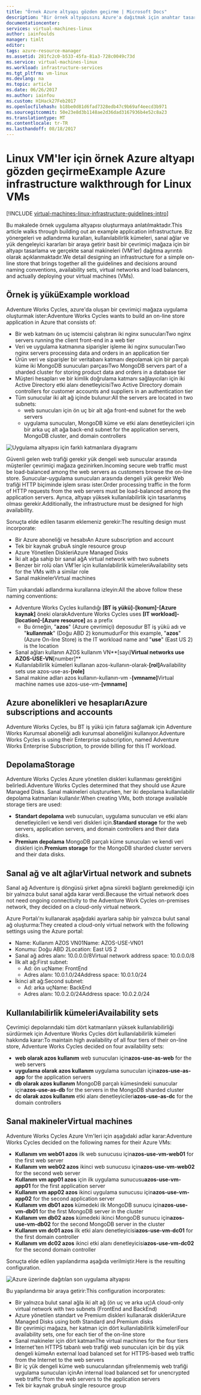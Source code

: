```yaml
---
title: "Örnek Azure altyapı gözden geçirme | Microsoft Docs"
description: "Bir örnek altyapısını Azure'a dağıtmak için anahtar tasarım ve uygulama yönergeleri hakkında bilgi edinin."
documentationcenter: 
services: virtual-machines-linux
author: iainfoulds
manager: timlt
editor: 
tags: azure-resource-manager
ms.assetid: 281fc2c0-b533-45fa-81a3-728c0049c73d
ms.service: virtual-machines-linux
ms.workload: infrastructure-services
ms.tgt_pltfrm: vm-linux
ms.devlang: na
ms.topic: article
ms.date: 06/26/2017
ms.author: iainfou
ms.custom: H1Hack27Feb2017
ms.openlocfilehash: b18be0d81d6fad7328edb47c9b69af4eecd3b971
ms.sourcegitcommit: 50e23e8d3b1148ae2d36dad3167936b4e52c8a23
ms.translationtype: MT
ms.contentlocale: tr-TR
ms.lasthandoff: 08/18/2017
---
```

# <a name="example-azure-infrastructure-walkthrough-for-linux-vms"></a><span data-ttu-id="6aead-103">Linux VM'ler için örnek Azure altyapı gözden geçirme</span><span class="sxs-lookup"><span data-stu-id="6aead-103">Example Azure infrastructure walkthrough for Linux VMs</span></span>

[!INCLUDE [virtual-machines-linux-infrastructure-guidelines-intro](../../../includes/virtual-machines-linux-infrastructure-guidelines-intro.md)]

<span data-ttu-id="6aead-104">Bu makalede örnek uygulama altyapısı oluşturmaya anlatılmaktadır.</span><span class="sxs-lookup"><span data-stu-id="6aead-104">This article walks through building out an example application infrastructure.</span></span> <span data-ttu-id="6aead-105">Biz yönergeleri ve adlandırma kuralları, kullanılabilirlik kümeleri, sanal ağlar ve yük dengeleyici kararları bir araya getirir basit bir çevrimiçi mağaza için bir altyapı tasarlama ve gerçekte sanal makineleri (VM'ler) dağıtma ayrıntılı olarak açıklanmaktadır.</span><span class="sxs-lookup"><span data-stu-id="6aead-105">We detail designing an infrastructure for a simple on-line store that brings together all the guidelines and decisions around naming conventions, availability sets, virtual networks and load balancers, and actually deploying your virtual machines (VMs).</span></span>

## <a name="example-workload"></a><span data-ttu-id="6aead-106">Örnek iş yükü</span><span class="sxs-lookup"><span data-stu-id="6aead-106">Example workload</span></span>
<span data-ttu-id="6aead-107">Adventure Works Cycles, azure'da oluşan bir çevrimiçi mağaza uygulama oluşturmak ister:</span><span class="sxs-lookup"><span data-stu-id="6aead-107">Adventure Works Cycles wants to build an on-line store application in Azure that consists of:</span></span>

* <span data-ttu-id="6aead-108">Bir web katmanı ön uç istemcisi çalıştıran iki nginx sunucuları</span><span class="sxs-lookup"><span data-stu-id="6aead-108">Two nginx servers running the client front-end in a web tier</span></span>
* <span data-ttu-id="6aead-109">Veri ve uygulama katmanına siparişler işleme iki nginx sunucuları</span><span class="sxs-lookup"><span data-stu-id="6aead-109">Two nginx servers processing data and orders in an application tier</span></span>
* <span data-ttu-id="6aead-110">Ürün veri ve siparişler bir veritabanı katmanı depolamak için bir parçalı küme iki MongoDB sunucuları parçası</span><span class="sxs-lookup"><span data-stu-id="6aead-110">Two MongoDB servers part of a sharded cluster for storing product data and orders in a database tier</span></span>
* <span data-ttu-id="6aead-111">Müşteri hesapları ve bir kimlik doğrulama katmanı sağlayıcıları için iki Active Directory etki alanı denetleyicisi</span><span class="sxs-lookup"><span data-stu-id="6aead-111">Two Active Directory domain controllers for customer accounts and suppliers in an authentication tier</span></span>
* <span data-ttu-id="6aead-112">Tüm sunucular iki alt ağ içinde bulunur:</span><span class="sxs-lookup"><span data-stu-id="6aead-112">All the servers are located in two subnets:</span></span>
  * <span data-ttu-id="6aead-113">web sunucuları için ön uç bir alt ağ</span><span class="sxs-lookup"><span data-stu-id="6aead-113">a front-end subnet for the web servers</span></span> 
  * <span data-ttu-id="6aead-114">uygulama sunucuları, MongoDB küme ve etki alanı denetleyicileri için bir arka uç alt ağ</span><span class="sxs-lookup"><span data-stu-id="6aead-114">a back-end subnet for the application servers, MongoDB cluster, and domain controllers</span></span>

![Uygulama altyapısı için farklı katmanlara diyagramı](./media/infrastructure-example/example-tiers.png)

<span data-ttu-id="6aead-116">Güvenli gelen web trafiği gerekir yük dengeli web sunucular arasında müşteriler çevrimiçi mağaza gezinirken.</span><span class="sxs-lookup"><span data-stu-id="6aead-116">Incoming secure web traffic must be load-balanced among the web servers as customers browse the on-line store.</span></span> <span data-ttu-id="6aead-117">Sunucular-uygulama sunucuları arasında dengeli yük gerekir Web trafiği HTTP biçiminde işlem sırası ister.</span><span class="sxs-lookup"><span data-stu-id="6aead-117">Order processing traffic in the form of HTTP requests from the web servers must be load-balanced among the application servers.</span></span> <span data-ttu-id="6aead-118">Ayrıca, altyapı yüksek kullanılabilirlik için tasarlanmış olması gerekir.</span><span class="sxs-lookup"><span data-stu-id="6aead-118">Additionally, the infrastructure must be designed for high availability.</span></span>

<span data-ttu-id="6aead-119">Sonuçta elde edilen tasarım eklemeniz gerekir:</span><span class="sxs-lookup"><span data-stu-id="6aead-119">The resulting design must incorporate:</span></span>

* <span data-ttu-id="6aead-120">Bir Azure aboneliği ve hesabı</span><span class="sxs-lookup"><span data-stu-id="6aead-120">An Azure subscription and account</span></span>
* <span data-ttu-id="6aead-121">Tek bir kaynak grubu</span><span class="sxs-lookup"><span data-stu-id="6aead-121">A single resource group</span></span>
* <span data-ttu-id="6aead-122">Azure Yönetilen Diskleri</span><span class="sxs-lookup"><span data-stu-id="6aead-122">Azure Managed Disks</span></span>
* <span data-ttu-id="6aead-123">İki alt ağa sahip bir sanal ağ</span><span class="sxs-lookup"><span data-stu-id="6aead-123">A virtual network with two subnets</span></span>
* <span data-ttu-id="6aead-124">Benzer bir rolü olan VM'ler için kullanılabilirlik kümeleri</span><span class="sxs-lookup"><span data-stu-id="6aead-124">Availability sets for the VMs with a similar role</span></span>
* <span data-ttu-id="6aead-125">Sanal makineler</span><span class="sxs-lookup"><span data-stu-id="6aead-125">Virtual machines</span></span>

<span data-ttu-id="6aead-126">Tüm yukarıdaki adlandırma kurallarına izleyin:</span><span class="sxs-lookup"><span data-stu-id="6aead-126">All the above follow these naming conventions:</span></span>

* <span data-ttu-id="6aead-127">Adventure Works Cycles kullandığı **[BT iş yükü]-[konum]-[Azure kaynak]** öneki olarak</span><span class="sxs-lookup"><span data-stu-id="6aead-127">Adventure Works Cycles uses **[IT workload]-[location]-[Azure resource]** as a prefix</span></span>
  * <span data-ttu-id="6aead-128">Bu örneğin, "**azos**" (Azure çevrimiçi) deposudur BT iş yükü adı ve "**kullanmak**" (Doğu ABD 2) konumudur</span><span class="sxs-lookup"><span data-stu-id="6aead-128">For this example, "**azos**" (Azure On-line Store) is the IT workload name and "**use**" (East US 2) is the location</span></span>
* <span data-ttu-id="6aead-129">Sanal ağları kullanın AZOS kullanım VN**[sayı]**</span><span class="sxs-lookup"><span data-stu-id="6aead-129">Virtual networks use AZOS-USE-VN**[number]**</span></span>
* <span data-ttu-id="6aead-130">Kullanılabilirlik kümeleri kullanan azos-kullanın-olarak-**[rol]**</span><span class="sxs-lookup"><span data-stu-id="6aead-130">Availability sets use azos-use-as-**[role]**</span></span>
* <span data-ttu-id="6aead-131">Sanal makine adları azos kullanın-kullanın-vm -**[vmname]**</span><span class="sxs-lookup"><span data-stu-id="6aead-131">Virtual machine names use azos-use-vm-**[vmname]**</span></span>

## <a name="azure-subscriptions-and-accounts"></a><span data-ttu-id="6aead-132">Azure abonelikleri ve hesapları</span><span class="sxs-lookup"><span data-stu-id="6aead-132">Azure subscriptions and accounts</span></span>
<span data-ttu-id="6aead-133">Adventure Works Cycles, bu BT iş yükü için fatura sağlamak için Adventure Works Kurumsal aboneliği adlı kurumsal aboneliğini kullanıyor.</span><span class="sxs-lookup"><span data-stu-id="6aead-133">Adventure Works Cycles is using their Enterprise subscription, named Adventure Works Enterprise Subscription, to provide billing for this IT workload.</span></span>

## <a name="storage"></a><span data-ttu-id="6aead-134">Depolama</span><span class="sxs-lookup"><span data-stu-id="6aead-134">Storage</span></span>
<span data-ttu-id="6aead-135">Adventure Works Cycles Azure yönetilen diskleri kullanması gerektiğini belirledi.</span><span class="sxs-lookup"><span data-stu-id="6aead-135">Adventure Works Cycles determined that they should use Azure Managed Disks.</span></span> <span data-ttu-id="6aead-136">Sanal makineleri oluştururken, her iki depolama kullanılabilir depolama katmanları kullanılır:</span><span class="sxs-lookup"><span data-stu-id="6aead-136">When creating VMs, both storage available storage tiers are used:</span></span>

* <span data-ttu-id="6aead-137">**Standart depolama** web sunucuları, uygulama sunucuları ve etki alanı denetleyicileri ve kendi veri diskleri için.</span><span class="sxs-lookup"><span data-stu-id="6aead-137">**Standard storage** for the web servers, application servers, and domain controllers and their data disks.</span></span>
* <span data-ttu-id="6aead-138">**Premium depolama** MongoDB parçalı küme sunucuları ve kendi veri diskleri için.</span><span class="sxs-lookup"><span data-stu-id="6aead-138">**Premium storage** for the MongoDB sharded cluster servers and their data disks.</span></span>

## <a name="virtual-network-and-subnets"></a><span data-ttu-id="6aead-139">Sanal ağ ve alt ağlar</span><span class="sxs-lookup"><span data-stu-id="6aead-139">Virtual network and subnets</span></span>
<span data-ttu-id="6aead-140">Sanal ağ Adventure iş döngüsü şirket ağına sürekli bağlantı gerekmediği için bir yalnızca bulut sanal ağda karar verdi.</span><span class="sxs-lookup"><span data-stu-id="6aead-140">Because the virtual network does not need ongoing connectivity to the Adventure Work Cycles on-premises network, they decided on a cloud-only virtual network.</span></span>

<span data-ttu-id="6aead-141">Azure Portalı'nı kullanarak aşağıdaki ayarlara sahip bir yalnızca bulut sanal ağ oluşturma:</span><span class="sxs-lookup"><span data-stu-id="6aead-141">They created a cloud-only virtual network with the following settings using the Azure portal:</span></span>

* <span data-ttu-id="6aead-142">Name: Kullanım AZOS VN01</span><span class="sxs-lookup"><span data-stu-id="6aead-142">Name: AZOS-USE-VN01</span></span>
* <span data-ttu-id="6aead-143">Konumu: Doğu ABD 2</span><span class="sxs-lookup"><span data-stu-id="6aead-143">Location: East US 2</span></span>
* <span data-ttu-id="6aead-144">Sanal ağ adres alanı: 10.0.0.0/8</span><span class="sxs-lookup"><span data-stu-id="6aead-144">Virtual network address space: 10.0.0.0/8</span></span>
* <span data-ttu-id="6aead-145">İlk alt ağ:</span><span class="sxs-lookup"><span data-stu-id="6aead-145">First subnet:</span></span>
  * <span data-ttu-id="6aead-146">Ad: ön uç</span><span class="sxs-lookup"><span data-stu-id="6aead-146">Name: FrontEnd</span></span>
  * <span data-ttu-id="6aead-147">Adres alanı: 10.0.1.0/24</span><span class="sxs-lookup"><span data-stu-id="6aead-147">Address space: 10.0.1.0/24</span></span>
* <span data-ttu-id="6aead-148">İkinci alt ağ:</span><span class="sxs-lookup"><span data-stu-id="6aead-148">Second subnet:</span></span>
  * <span data-ttu-id="6aead-149">Ad: arka uç</span><span class="sxs-lookup"><span data-stu-id="6aead-149">Name: BackEnd</span></span>
  * <span data-ttu-id="6aead-150">Adres alanı: 10.0.2.0/24</span><span class="sxs-lookup"><span data-stu-id="6aead-150">Address space: 10.0.2.0/24</span></span>

## <a name="availability-sets"></a><span data-ttu-id="6aead-151">Kullanılabilirlik kümeleri</span><span class="sxs-lookup"><span data-stu-id="6aead-151">Availability sets</span></span>
<span data-ttu-id="6aead-152">Çevrimiçi depolarındaki tüm dört katmanların yüksek kullanılabilirliği sürdürmek için Adventure Works Cycles dört kullanılabilirlik kümeleri hakkında karar:</span><span class="sxs-lookup"><span data-stu-id="6aead-152">To maintain high availability of all four tiers of their on-line store, Adventure Works Cycles decided on four availability sets:</span></span>

* <span data-ttu-id="6aead-153">**web olarak azos kullanım** web sunucuları için</span><span class="sxs-lookup"><span data-stu-id="6aead-153">**azos-use-as-web** for the web servers</span></span>
* <span data-ttu-id="6aead-154">**uygulama olarak azos kullanım** uygulama sunucuları için</span><span class="sxs-lookup"><span data-stu-id="6aead-154">**azos-use-as-app** for the application servers</span></span>
* <span data-ttu-id="6aead-155">**db olarak azos kullanım** MongoDB parçalı kümesindeki sunucular için</span><span class="sxs-lookup"><span data-stu-id="6aead-155">**azos-use-as-db** for the servers in the MongoDB sharded cluster</span></span>
* <span data-ttu-id="6aead-156">**dc olarak azos kullanım** etki alanı denetleyicileri</span><span class="sxs-lookup"><span data-stu-id="6aead-156">**azos-use-as-dc** for the domain controllers</span></span>

## <a name="virtual-machines"></a><span data-ttu-id="6aead-157">Sanal makineler</span><span class="sxs-lookup"><span data-stu-id="6aead-157">Virtual machines</span></span>
<span data-ttu-id="6aead-158">Adventure Works Cycles Azure Vm'leri için aşağıdaki adlar karar:</span><span class="sxs-lookup"><span data-stu-id="6aead-158">Adventure Works Cycles decided on the following names for their Azure VMs:</span></span>

* <span data-ttu-id="6aead-159">**Kullanım vm web01 azos** ilk web sunucusu için</span><span class="sxs-lookup"><span data-stu-id="6aead-159">**azos-use-vm-web01** for the first web server</span></span>
* <span data-ttu-id="6aead-160">**Kullanım vm web02 azos** ikinci web sunucusu için</span><span class="sxs-lookup"><span data-stu-id="6aead-160">**azos-use-vm-web02** for the second web server</span></span>
* <span data-ttu-id="6aead-161">**Kullanım vm app01 azos** için ilk uygulama sunucusu</span><span class="sxs-lookup"><span data-stu-id="6aead-161">**azos-use-vm-app01** for the first application server</span></span>
* <span data-ttu-id="6aead-162">**Kullanım vm app02 azos** ikinci uygulama sunucusu için</span><span class="sxs-lookup"><span data-stu-id="6aead-162">**azos-use-vm-app02** for the second application server</span></span>
* <span data-ttu-id="6aead-163">**Kullanım vm db01 azos** kümedeki ilk MongoDB sunucu için</span><span class="sxs-lookup"><span data-stu-id="6aead-163">**azos-use-vm-db01** for the first MongoDB server in the cluster</span></span>
* <span data-ttu-id="6aead-164">**Kullanım vm db02 azos** kümedeki ikinci MongoDB sunucu için</span><span class="sxs-lookup"><span data-stu-id="6aead-164">**azos-use-vm-db02** for the second MongoDB server in the cluster</span></span>
* <span data-ttu-id="6aead-165">**Kullanım vm dc01 azos** ilk etki alanı denetleyicisi</span><span class="sxs-lookup"><span data-stu-id="6aead-165">**azos-use-vm-dc01** for the first domain controller</span></span>
* <span data-ttu-id="6aead-166">**Kullanım vm dc02 azos** ikinci etki alanı denetleyicisi</span><span class="sxs-lookup"><span data-stu-id="6aead-166">**azos-use-vm-dc02** for the second domain controller</span></span>

<span data-ttu-id="6aead-167">Sonuçta elde edilen yapılandırma aşağıda verilmiştir.</span><span class="sxs-lookup"><span data-stu-id="6aead-167">Here is the resulting configuration.</span></span>

![Azure üzerinde dağıtılan son uygulama altyapısı](./media/infrastructure-example/example-config.png)

<span data-ttu-id="6aead-169">Bu yapılandırma bir araya getirir:</span><span class="sxs-lookup"><span data-stu-id="6aead-169">This configuration incorporates:</span></span>

* <span data-ttu-id="6aead-170">Bir yalnızca bulut sanal ağla iki alt ağ (ön uç ve arka uç)</span><span class="sxs-lookup"><span data-stu-id="6aead-170">A cloud-only virtual network with two subnets (FrontEnd and BackEnd)</span></span>
* <span data-ttu-id="6aead-171">Azure yönetilen standart ve Premium diskleri kullanarak diskleri</span><span class="sxs-lookup"><span data-stu-id="6aead-171">Azure Managed Disks using both Standard and Premium disks</span></span>
* <span data-ttu-id="6aead-172">Bir çevrimiçi mağaza, her katman için dört kullanılabilirlik kümeleri</span><span class="sxs-lookup"><span data-stu-id="6aead-172">Four availability sets, one for each tier of the on-line store</span></span>
* <span data-ttu-id="6aead-173">Sanal makineler için dört katman</span><span class="sxs-lookup"><span data-stu-id="6aead-173">The virtual machines for the four tiers</span></span>
* <span data-ttu-id="6aead-174">Internet'ten HTTPS tabanlı web trafiği web sunucuları için bir dış yük dengeli küme</span><span class="sxs-lookup"><span data-stu-id="6aead-174">An external load balanced set for HTTPS-based web traffic from the Internet to the web servers</span></span>
* <span data-ttu-id="6aead-175">Bir iç yük dengeli küme web sunucularından şifrelenmemiş web trafiği uygulama sunucuları için</span><span class="sxs-lookup"><span data-stu-id="6aead-175">An internal load balanced set for unencrypted web traffic from the web servers to the application servers</span></span>
* <span data-ttu-id="6aead-176">Tek bir kaynak grubu</span><span class="sxs-lookup"><span data-stu-id="6aead-176">A single resource group</span></span>
